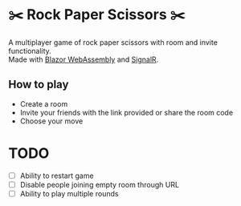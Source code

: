 
# :scissors: Rock Paper Scissors :scissors:

A multiplayer game of rock paper scissors with room and invite functionality.</br>
Made with [Blazor WebAssembly](https://dotnet.microsoft.com/en-us/apps/aspnet/web-apps/blazor) and [SignalR](https://dotnet.microsoft.com/en-us/apps/aspnet/signalr).

## How to play
- Create a room
- Invite your friends with the link provided or share the room code
- Choose your move



# TODO
- [ ] Ability to restart game
- [ ] Disable people joining empty room through URL
- [ ] Ability to play multiple rounds